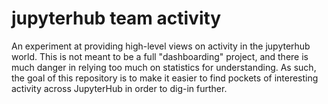 # jupyterhub team activity

An experiment at providing high-level views on activity in the jupyterhub world.
This is not meant to be a full "dashboarding" project, and there is much
danger in relying too much on statistics for understanding. As such, the goal
of this repository is to make it easier to find pockets of interesting activity
across JupyterHub in order to dig-in further.